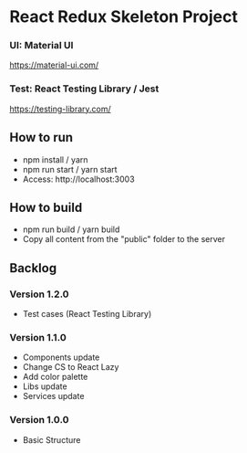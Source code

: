 # React Redux Skeleton Project

### UI: Material UI

https://material-ui.com/

### Test: React Testing Library / Jest

https://testing-library.com/

## How to run

- npm install / yarn
- npm run start / yarn start
- Access: http://localhost:3003

## How to build

- npm run build / yarn build
- Copy all content from the "public" folder to the server

## Backlog

### Version 1.2.0

- Test cases (React Testing Library)

### Version 1.1.0

- Components update
- Change CS to React Lazy
- Add color palette
- Libs update
- Services update

### Version 1.0.0

- Basic Structure
